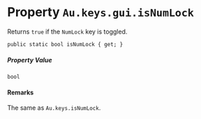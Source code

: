 # Property `Au.keys.gui.isNumLock`

Returns `true` if the `NumLock` key is toggled.

```
public static bool isNumLock { get; }
```

##### Property Value

`bool`

#### Remarks

The same as `Au.keys.isNumLock`.